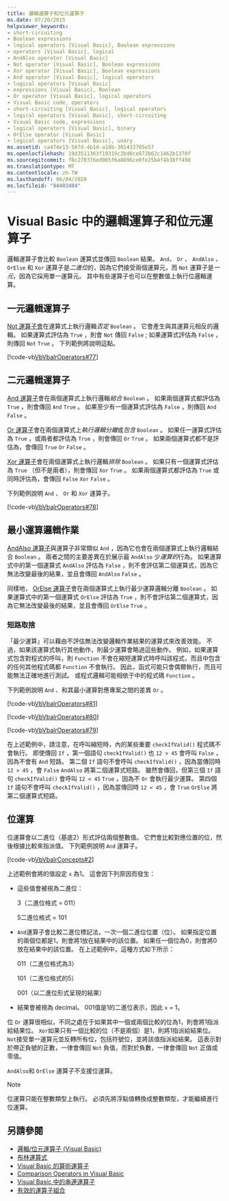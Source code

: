 ```yaml
---
title: 邏輯運算子和位元運算子
ms.date: 07/20/2015
helpviewer_keywords:
- short-circuiting
- Boolean expressions
- logical operators [Visual Basic], Boolean expressions
- operators [Visual Basic], logical
- AndAlso operator [Visual Basic]
- Not operator [Visual Basic], Boolean expressions
- Xor operator [Visual Basic], Boolean expressions
- And operator [Visual Basic], logical operators
- logical operators [Visual Basic]
- expressions [Visual Basic], Boolean
- Or operator [Visual Basic], logical operators
- Visual Basic code, operators
- short-circuiting [Visual Basic], logical operators
- logical operators [Visual Basic], short-circuiting
- Visual Basic code, expressions
- logical operators [Visual Basic], binary
- OrElse operator [Visual Basic]
- logical operators [Visual Basic], unary
ms.assetid: ca474e13-567d-4b1d-a18b-301433705e57
ms.openlocfilehash: 19d3511363f19319c2bd8ce872b62c1462b1370f
ms.sourcegitcommit: f8c270376ed905f6a8896ce0fe25b4f4b38ff498
ms.translationtype: MT
ms.contentlocale: zh-TW
ms.lasthandoff: 06/04/2020
ms.locfileid: "84403404"
---
```

# <a name="logical-and-bitwise-operators-in-visual-basic"></a>Visual Basic 中的邏輯運算子和位元運算子
邏輯運算子會比較 `Boolean` 運算式並傳回 `Boolean` 結果。 `And`、 `Or` 、 `AndAlso` 、 `OrElse` 和 `Xor` 運算子是*二進位*的，因為它們接受兩個運算元，而 `Not` 運算子是*一元*，因為它採用單一運算元。 其中有些運算子也可以在整數值上執行位邏輯運算。  
  
## <a name="unary-logical-operator"></a>一元邏輯運算子  
 [Not 運算子會](../../../language-reference/operators/not-operator.md)在運算式上執行邏輯*否定* `Boolean` 。 它會產生與其運算元相反的邏輯。 如果運算式評估為 `True` ，則會 `Not` 傳回 `False` ; 如果運算式評估為 `False` ，則傳回 `Not` `True` 。 下列範例將說明這點。  
  
 [!code-vb[VbVbalrOperators#77](~/samples/snippets/visualbasic/VS_Snippets_VBCSharp/VbVbalrOperators/VB/Class1.vb#77)]  
  
## <a name="binary-logical-operators"></a>二元邏輯運算子  
 [And 運算子](../../../language-reference/operators/and-operator.md)會在兩個運算式上執行邏輯*結合* `Boolean` 。 如果兩個運算式都評估為 `True` ，則會傳回 `And` `True` 。 如果至少有一個運算式評估為 `False` ，則傳回 `And` `False` 。  
  
 [Or 運算子](../../../language-reference/operators/or-operator.md)會在兩個運算式上*執行邏輯分離*或*包含* `Boolean` 。 如果任一運算式評估為 `True` ，或兩者都評估為 `True` ，則會傳回 `Or` `True` 。 如果兩個運算式都不是評估為，會傳回 `True` `Or` `False` 。  
  
 [Xor 運算子](../../../language-reference/operators/xor-operator.md)會在兩個運算式上執行邏輯*排除* `Boolean` 。 如果只有一個運算式評估為 `True` （但不是兩者），則會傳回 `Xor` `True` 。 如果兩個運算式都評估為 `True` 或同時評估為，會傳回 `False` `Xor` `False` 。  
  
 下列範例說明 `And` 、 `Or` 和 `Xor` 運算子。  
  
 [!code-vb[VbVbalrOperators#78](~/samples/snippets/visualbasic/VS_Snippets_VBCSharp/VbVbalrOperators/VB/Class1.vb#78)]  
  
## <a name="short-circuiting-logical-operations"></a>最小運算邏輯作業  
 [AndAlso 運算子](../../../language-reference/operators/andalso-operator.md)與運算子非常類似 `And` ，因為它也會在兩個運算式上執行邏輯結合 `Boolean` 。 兩者之間的主要差異在於展示最 `AndAlso` 少*運算的*行為。 如果運算式中的第一個運算式 `AndAlso` 評估為 `False` ，則不會評估第二個運算式，因為它無法改變最後的結果，並且會傳回 `AndAlso` `False` 。  
  
 同樣地， [OrElse 運算子](../../../language-reference/operators/orelse-operator.md)會在兩個運算式上執行最少運算邏輯分離 `Boolean` 。 如果運算式中的第一個運算式 `OrElse` 評估為 `True` ，則不會評估第二個運算式，因為它無法改變最後的結果，並且會傳回 `OrElse` `True` 。  
  
### <a name="short-circuiting-trade-offs"></a>短路取捨  
 「最少運算」可以藉由不評估無法改變邏輯作業結果的運算式來改善效能。 不過，如果該運算式執行其他動作，則最少運算會略過這些動作。 例如，如果運算式包含對程式的呼叫，則 `Function` 不會在縮短運算式時呼叫該程式，而且中包含的任何其他程式碼都 `Function` 不會執行。 因此，函式可能只會偶爾執行，而且可能無法正確地進行測試。 或程式邏輯可能相依于中的程式碼 `Function` 。  
  
 下列範例說明 `And` 、和其最小運算對應專案之間的差異 `Or` 。  
  
 [!code-vb[VbVbalrOperators#81](~/samples/snippets/visualbasic/VS_Snippets_VBCSharp/VbVbalrOperators/VB/Class1.vb#81)]  
  
 [!code-vb[VbVbalrOperators#80](~/samples/snippets/visualbasic/VS_Snippets_VBCSharp/VbVbalrOperators/VB/Class1.vb#80)]  
  
 [!code-vb[VbVbalrOperators#79](~/samples/snippets/visualbasic/VS_Snippets_VBCSharp/VbVbalrOperators/VB/Class1.vb#79)]  
  
 在上述範例中，請注意，在呼叫縮短時，內的某些重要 `checkIfValid()` 程式碼不會執行。 即使傳回 `If` ，第一個語句 `checkIfValid()` 也 `12 > 45` 會呼叫 `False` ，因為不會有 `And` 短路。 第二個 `If` 語句不會呼叫 `checkIfValid()` ，因為當傳回時 `12 > 45` ，會 `False` `AndAlso` 將第二個運算式短路。 雖然會傳回，但第三個 `If` 語句 `checkIfValid()` 會呼叫 `12 < 45` `True` ，因為不 `Or` 會執行最少運算。 第四個 `If` 語句不會呼叫 `checkIfValid()` ，因為當傳回時 `12 < 45` ，會 `True` `OrElse` 將第二個運算式短路。  
  
## <a name="bitwise-operations"></a>位運算  
 位運算會以二進位（基底2）形式評估兩個整數值。 它們會比較對應位置的位，然後根據比較來指派值。 下列範例說明 `And` 運算子。  
  
 [!code-vb[VbVbalrConcepts#2](~/samples/snippets/visualbasic/VS_Snippets_VBCSharp/VbVbalrConcepts/VB/Class1.vb#2)]  
  
 上述範例會將的值設定 `x` 為1。 這會因下列原因而發生：  
  
- 這些值會被視為二進位：  
  
     3（二進位格式 = 011）  
  
     5二進位格式 = 101  
  
- `And`運算子會比較二進位標記法，一次一個二進位位置（位）。 如果指定位置的兩個位都是1，則會將1放在結果中的該位置。 如果任一個位為0，則會將0放在結果中的該位置。 在上述範例中，這種方式如下所示：  
  
     011（二進位格式為3）  
  
     101（二進位格式的5）  
  
     001（以二進位形式呈現的結果）  
  
- 結果會被視為 decimal。 001值是1的二進位表示，因此 `x` = 1。  
  
 位 `Or` 運算很相似，不同之處在于如果其中一個或兩個比較的位為1，則會將1指派給結果位。 `Xor`如果只有一個比較的位（不是兩個）是1，則將1指派給結果位。 `Not`接受單一運算元並反轉所有位，包括符號位，並將該值指派給結果。 這表示對於帶正負號的正數，一律會傳回 `Not` 負值，而對於負數，一律會傳回 `Not` 正值或零值。  
  
 `AndAlso`和 `OrElse` 運算子不支援位運算。  
  
> [!NOTE]
> 位運算只能在整數類型上執行。 必須先將浮點值轉換成整數類型，才能繼續進行位運算。  
  
## <a name="see-also"></a>另請參閱

- [邏輯/位元運算子 (Visual Basic)](../../../language-reference/operators/logical-bitwise-operators.md)
- [布林運算式](boolean-expressions.md)
- [Visual Basic 的算術運算子](arithmetic-operators.md)
- [Comparison Operators in Visual Basic](comparison-operators.md)
- [Visual Basic 中的串連運算子](concatenation-operators.md)
- [有效的運算子組合](efficient-combination-of-operators.md)

